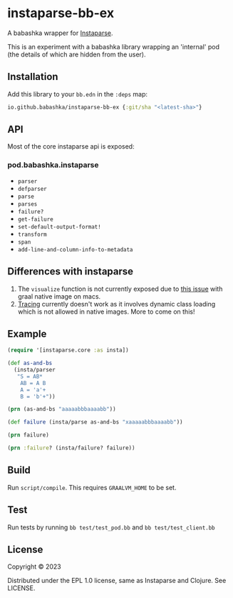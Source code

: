 # instaparse-bb-ex

A babashka wrapper for [Instaparse](https://github.com/Engelberg/instaparse).

This is an experiment with a babashka library wrapping an 'internal' pod (the details of which are hidden from the user).

## Installation

Add this library to your `bb.edn` in the `:deps` map:

``` clojure
io.github.babashka/instaparse-bb-ex {:git/sha "<latest-sha>"}
```

## API

Most of the core instaparse api is exposed:

### pod.babashka.instaparse

- `parser`
- `defparser`
- `parse`
- `parses`
- `failure?`
- `get-failure`
- `set-default-output-format!`
- `transform`
- `span`
- `add-line-and-column-info-to-metadata`

## Differences with instaparse

1. The `visualize` function is not currently exposed due to [this issue](https://github.com/oracle/graal/issues/4124) with graal native image on macs.
2. [Tracing](https://github.com/Engelberg/instaparse/blob/master/docs/Tracing.md) currently doesn't work as it involves dynamic class loading which is not allowed in native images. More to come on this!

## Example

``` clojure
(require '[instaparse.core :as insta])

(def as-and-bs
  (insta/parser
   "S = AB*
    AB = A B
    A = 'a'+
    B = 'b'+"))

(prn (as-and-bs "aaaaabbbaaaabb"))

(def failure (insta/parse as-and-bs "xaaaaabbbaaaabb"))

(prn failure)

(prn :failure? (insta/failure? failure))
```

## Build

Run `script/compile`. This requires `GRAALVM_HOME` to be set.

## Test

Run tests by running  `bb test/test_pod.bb` and `bb test/test_client.bb`

## License

Copyright © 2023 

Distributed under the EPL 1.0 license, same as Instaparse and Clojure. See LICENSE.
